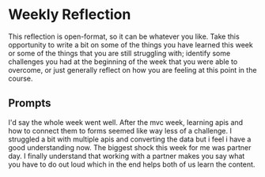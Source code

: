 # Weekly Reflection
This reflection is open-format, so it can be whatever you like. Take this opportunity to write a bit on some of the things you have learned this week or some of the things that you are still struggling with; identify some challenges you had at the beginning of the week that you were able to overcome, or just generally reflect on how you are feeling at this point in the course.

## Prompts
I'd say the whole week went well. After the mvc week, learning apis and how to connect them to forms seemed like way less of a
challenge. I struggled a bit with multiple apis and converting the data but i feel i have a good understanding now. The biggest shock this week for me was partner day. I finally understand that working with a partner makes you say what you have to do out loud which in the end helps both of us learn the content.
